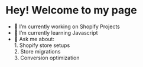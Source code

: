 <h1>Hey! Welcome to my page</h1>

- 🔭 I’m currently working on Shopify Projects
- 🌱 I’m currently learning Javascript
- 💬 Ask me about: <br>
      1. Shopify store setups <br>
      2. Store migrations <br>
      3. Conversion optimization
      
<!-- - 📫 How to reach me -->
